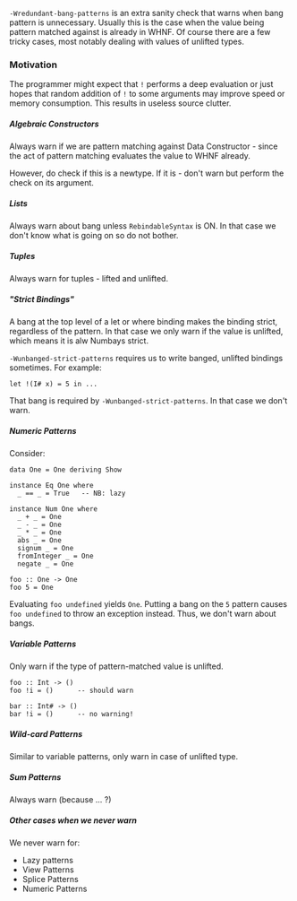 `-Wredundant-bang-patterns` is an extra sanity check that warns when bang pattern is unnecessary. Usually this is the case when the value being pattern matched against is already in WHNF. Of course there are a few tricky cases, most notably dealing with values of unlifted types.

### Motivation
The programmer might expect that `!` performs a deep evaluation or just hopes that random addition of `!` to some arguments may improve speed or memory consumption. This results in useless source clutter.

##### Algebraic Constructors
Always warn if we are pattern matching against Data Constructor - since the act of pattern matching evaluates the value to WHNF already.

However, do check if this is a newtype. If it is - don't warn but perform the check on its argument.

##### Lists

Always warn about bang unless `RebindableSyntax` is ON. In that case we don't know what is going on so do not bother.

##### Tuples

Always warn for tuples - lifted and unlifted.

##### "Strict Bindings"
A bang at the top level of a let or where binding makes the binding strict, regardless of the pattern. In that case we only warn if the value is unlifted, which means it is alw Numbays strict.

`-Wunbanged-strict-patterns` requires us to write banged, unlifted bindings sometimes. For example:

```
let !(I# x) = 5 in ...
```

That bang is required by `-Wunbanged-strict-patterns`. In that case we don't warn.

##### Numeric Patterns
Consider:
```
data One = One deriving Show

instance Eq One where
  _ == _ = True   -- NB: lazy

instance Num One where
  _ + _ = One
  _ - _ = One
  _ * _ = One
  abs _ = One
  signum _ = One
  fromInteger _ = One
  negate _ = One

foo :: One -> One
foo 5 = One

```
Evaluating `foo undefined` yields `One`. Putting a bang on the `5` pattern causes `foo undefined` to throw an exception instead. Thus, we don't warn about bangs.

##### Variable Patterns
Only warn if the type of pattern-matched value is unlifted.

```
foo :: Int -> ()
foo !i = ()      -- should warn

bar :: Int# -> ()
bar !i = ()      -- no warning!
```

##### Wild-card Patterns
Similar to variable patterns, only warn in case of unlifted type.

##### Sum Patterns
Always warn (because ... ?)

##### Other cases when we never warn
We never warn for:
* Lazy patterns
* View Patterns
* Splice Patterns
* Numeric Patterns